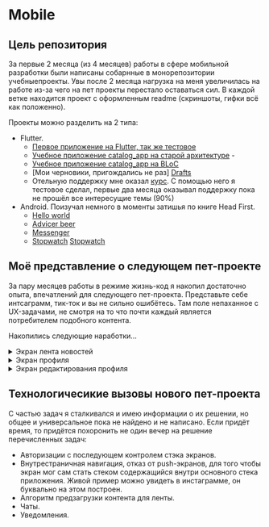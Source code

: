 # Mobile
## Цель репозитория
За первые 2 месяца (из 4 месяцев) работы в сфере мобильной разработки были написаны собарнные в 
монорепозитории учебныепроекты. Увы после 2 месяца нагрузка на меня увеличилась на работе из-за
чего на пет проекты перестало оставаться сил. В каждой ветке находится проект с оформленным readme 
(скриншоты, гифки всё как положенно).

Проекты можно разделить на 2 типа:
- Flutter.
    - [Первое приложение на Flutter, так же тестовое][FirstApp]
    - [Учебное приложение catalog_app на старой архитектуре][OldCatalog]    - 
    - [Учебное приложение catalog_app на BLoC][BlocCatalog]
    - [Мои черновики, пригождались не раз] [Drafts]
    - Отельную поддержку мне оказал [курс][UdemyAcademiamind]. С помощью него я тестовое сделал, первые два месяца оказывал поддержку пока не прошёл все интересущие темы (90%) 
- Android. Поизучал немного в моменты затишья по книге Head First. 
    - [Hello world][HelloWorld]
    - [Advicer beer][AdvicerBeer]
    - [Messenger][Messanger]
    - [Stopwatch] [Stopwatch]

 ## Моё представление о следующем пет-проекте
 За пару месяцев работы в режиме жизнь-код я накопил достаточно опыта, впечатлений для следующего 
 пет-проекта. Представьте себе интсаграмм, тик-ток и вы не сильно ошибётесь. Там поле непаханное с 
 UX-задачами, не смотря на то что почти каждый является потребителем подобного контента. 

 Накопились следующие наработки...
 <details>
   <summary>Экран лента новостей</summary>
   Каждая новость занимает весь экран (переход свайпами верх). Имеет
   фото/видео, дату создания, автора. 
   <details>
     <summary>Демо тёмная версия</summary>
     
![FlowDark1][FlowDark1]
![FlowDark2][FlowDark2]
![FlowDark3][FlowDark3]
![FlowDark4][FlowDark4]
![FlowDark5][FlowDark5]
![FlowDark6][FlowDark6]
![FlowDark7][FlowDark7]
![FlowDark8][FlowDark8]
![FlowDark9][FlowDark9]
![FlowDark10][FlowDark10]
![FlowDark11][FlowDark11]
![FlowDark12][FlowDark12]
![FlowDark12][FlowDarkAlt13]
![FlowDark12][FlowDarkAlt14]
     
   </details>   
   <details>
     <summary>Светлая версия</summary>
     
   ![FlowLight1][FlowLight1]       
    ![FlowLight2][FlowLight2]       
     ![FlowLight3][FlowLight3]       
     ![FlowLight4][FlowLight4]       
     ![FlowLight5][FlowLight5]       
     ![FlowLight6][FlowLight6]       
     ![FlowLight7][FlowLight7]       
     ![FlowLight8][FlowLight8]       
     ![FlowLight9][FlowLight9]       
     ![FlowLight10][FlowLight10]       
     ![FlowLight11][FlowLightAlt11]  
     ![FlowLight12][FlowLightAlt12]  
</details>   
       
   <details>
     <summary>Несколько сценариев взаимодействия с экраном</summary>
     - Тапаешь (нажатие пальчиком о экрану) на автарку, имя автора автора переходишь в его профиль.
     - Пост оскорбляет твои чувства, тогда можно пожаловаться на него.
     - Хочется начать чат с автором, есть кнопочка для этого.
     - Лень свайпать, можно потрясти телефон и он сам перейдёт на следующий пост.
     </details>
 </details>
 
 <details>
   <summary>Экран профиля</summary>
      <details>
        <summary>Тёмная версия</summary>
        ![][]
       </details>  
      <details>
        <summary>Светлая версия</summary>
        ![][]
      </details> 
      <details>
        <summary>Дополнительная информация</summary>
        Скролируемый экран, имеющий разные виды и поведенияв зависимости от типа 
        пользователяи (мой и чужой профиль) и поведение от наличии авторизации. Неавторизованные 
        пользователи при совершении действий требующих авторизации открывают экран авторизации.  
        Свой экран профиля содержал следующее: 
           - Автарку.
           - Текущее местоположение
              - Неавторизованный пользователь видит вымышленное местонахождение пользователя.
              - В своём профиле пользователь видит город, страну где он находится.
              - В чужом профиле город чужого пользователя и расстояние между своим пользователем и 
              просматриваемым пользователе.
        - Подарки.  В моём понимании это сообщение в чате с пользователем оформленные особенным образом.
        Эти сообщение отличаются рядом дополнительных настроек, например: цвет фона, звук при открытии подарка, 
        тема сообщения(совокупность тематических преднастроек). Если есть подарки, то иконка 
        показывается иначе нет. При клике на происходит переход на экран со списком подарков.
        - Кол-во подписок, подписчиков - кликабельны и ведут на на соответствующие страницы списки
        - В своём профиле есть бургер меню для вызова диалогового окна для выбора следующей страницы.
         Отсюда пользователь точно сможет попасть на страницу редактирования профиля пользователя, 
         также другие настройки придётся прятать тут.
        - Посты пользователя с подгрузкой по скролу. 
       </details>  
 </details>
 <details>
   <summary>Экран редактирования профиля</summary>
 <details>
        <summary>Тёмная версия</summary>
        ![][]
       </details>  
      <details>
        <summary>Светлая версия</summary>
        ![][]
      </details> 
      <details>
       <summary>Дополнительная информация</summary>
       Стандартный экран редактирования. Аватар кликабелен и вызывает диалоговое окно с выбором источника аватрки.
       Текстовые поля выполнены в стиле материал, с автовалидацией.
       </details>  
 </details>
 
 ## Технологичесикие вызовы нового пет-проекта
 С частью задач я сталкивался и имею информации о их решении, но общее и универсальное пока не 
 найдено и не написано. Если придёт время, то придётся похоронить не один вечер на решение 
 перечисленных задач:
 - Авторизации с последующем контролем стэка экранов.
 - Внутрестраничная навигация, отказ от push-экранов, для того чтобы экран мог сам стать стеком 
 содержащийся внутри основного стека приложения. Живой пример можно увидеть в инстаграмме, он
  буквально на этом построен.
 - Алгоритм предзагрузки контента для ленты.
 - Чаты.
 - Уведомления.
 
 
[FirstApp]:<https://github.com/iebrosalin/mobile/tree/flutter/first_app_flutter>
[OldCatalog]:<https://github.com/iebrosalin/mobile/tree/flutter/catalog_app/old>
[BlocCatalog]:<https://github.com/iebrosalin/mobile/tree/flutter/catalog_app/bloc>
[BlocCatalog]:<https://github.com/iebrosalin/mobile/tree/flutter/catalog_app/bloc>
[Drafts]:<https://github.com/iebrosalin/mobile/tree/flutter/drafrs_flutter>
[UdemyAcademiamind]:<https://www.udemy.com/course/learn-flutter-dart-to-build-ios-android-apps/>
[HelloWorld]:<https://github.com/iebrosalin/mobile/tree/android/hello_world>
[AdvicerBeer]:<https://github.com/iebrosalin/mobile/tree/android/advicer_beer>
[Messanger]:<https://github.com/iebrosalin/mobile/tree/android/messanger>
[Stopwatch]:<https://github.com/iebrosalin/mobile/tree/android/stopwatch>

[FlowDark1]:<https://github.com/iebrosalin/mobile/blob/master/descriptions/unpublish/dark/flow/main/flow_1.png>
[FlowDark2]:<https://github.com/iebrosalin/mobile/blob/master/descriptions/unpublish/dark/flow/main/flow_2.png>
[FlowDark3]:<https://github.com/iebrosalin/mobile/blob/master/descriptions/unpublish/dark/flow/main/flow_3.png>
[FlowDark4]:<https://github.com/iebrosalin/mobile/blob/master/descriptions/unpublish/dark/flow/main/flow_4.png>
[FlowDark5]:<https://github.com/iebrosalin/mobile/blob/master/descriptions/unpublish/dark/flow/main/flow_5.png>
[FlowDark6]:<https://github.com/iebrosalin/mobile/blob/master/descriptions/unpublish/dark/flow/main/flow_6.png>
[FlowDark7]:<https://github.com/iebrosalin/mobile/blob/master/descriptions/unpublish/dark/flow/main/flow_7.png>
[FlowDark8]:<https://github.com/iebrosalin/mobile/blob/master/descriptions/unpublish/dark/flow/main/flow_8.png>
[FlowDark9]:<https://github.com/iebrosalin/mobile/blob/master/descriptions/unpublish/dark/flow/main/flow_9.png>
[FlowDark10]:<https://github.com/iebrosalin/mobile/blob/master/descriptions/unpublish/dark/flow/main/flow_10.png>
[FlowDark11]:<https://github.com/iebrosalin/mobile/blob/master/descriptions/unpublish/dark/flow/main/flow_11.png>
[FlowDark12]:<https://github.com/iebrosalin/mobile/blob/master/descriptions/unpublish/dark/flow/main/flow_12.png>

[FlowDarkAlt13]:<https://github.com/iebrosalin/mobile/blob/master/descriptions/unpublish/dark/flow/alt/flow_13.png>
[FlowDarkAlt14]:<https://github.com/iebrosalin/mobile/blob/master/descriptions/unpublish/dark/flow/alt/flow_14.png>

[FlowLight1]:<https://github.com/iebrosalin/mobile/blob/master/descriptions/unpublish/light/flow/main/flow_1.png>
[FlowLight2]:<https://github.com/iebrosalin/mobile/blob/master/descriptions/unpublish/light/flow/main/flow_2.png>
[FlowLight3]:<https://github.com/iebrosalin/mobile/blob/master/descriptions/unpublish/light/flow/main/flow_3.png>
[FlowLight4]:<https://github.com/iebrosalin/mobile/blob/master/descriptions/unpublish/light/flow/main/flow_4.png>
[FlowLight5]:<https://github.com/iebrosalin/mobile/blob/master/descriptions/unpublish/light/flow/main/flow_5.png>
[FlowLight6]:<https://github.com/iebrosalin/mobile/blob/master/descriptions/unpublish/light/flow/main/flow_6.png>
[FlowLight7]:<https://github.com/iebrosalin/mobile/blob/master/descriptions/unpublish/light/flow/main/flow_7.png>
[FlowLight8]:<https://github.com/iebrosalin/mobile/blob/master/descriptions/unpublish/light/flow/main/flow_8.png>
[FlowLight9]:<https://github.com/iebrosalin/mobile/blob/master/descriptions/unpublish/light/flow/main/flow_9.png>
[FlowLight10]:<https://github.com/iebrosalin/mobile/blob/master/descriptions/unpublish/light/flow/main/flow_10.png>
     
[FlowLightAlt11]:<https://github.com/iebrosalin/mobile/blob/master/descriptions/unpublish/light/flow/alt/flow_11.png>
[FlowLightAlt12]:<https://github.com/iebrosalin/mobile/blob/master/descriptions/unpublish/light/flow/alt/flow_12.png>